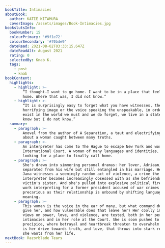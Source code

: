 ```yaml
---
bookTitle: Intimacies
aboutBook:
  author: KATIE KITAMURA
  coverImage: /assets/images/Book-Intimacies.jpg
bookslutsInfo:
  bookNumber: 15
  colourPrimary: '#9f1e72'
  colourSecondary: '#70bde9'
  dateRead: 2021-08-02T03:33:15.647Z
  dateReadAlt: August 2021
  rating: 0
  selectedBy: Knab K.
  tags:
    - post
    - knab
bookContent:
  highlights:
    - highlight: >-
        “I thought—I want to go home. I want to be in a place that feels like
        home. Where that was, I did not know.”
    - highlight: >-
        “It is surprisingly easy to forget what you have witnesses, the
        horrifying image or the voice speaking the unspeakable, in order to
        exist in the world we must and we do forget, we live in a state of I
        know but I do not know.”
  summary:
    - paragraph: >-
        Anovel from the author of A Separation, a taut and electrifying story
        about a woman caught between many truths.
    - paragraph: >-
        An interpreter has come to The Hague to escape New York and work at the
        International Court. A woman of many languages and identities, she is
        looking for a place to finally call home.
    - paragraph: >-
        She's drawn into simmering personal dramas: her lover, Adriaan, is
        separated from his wife but still entangled in his marriage. Her friend
        Jana witnesses a seemingly random act of violence, a crime the
        interpreter becomes increasingly obsessed with as she befriends the
        victim's sister. And she's pulled into explosive political fires: her
        work interpreting for a former president accused of war crimes becomes
        precarious as their relationship is unbound by shifting language and
        meaning.
    - paragraph: >-
        This woman is the voice in the ear of many, but what command does that
        give her, and how vulnerable does that leave her? Her coolly impassioned
        views on power, love, and violence, are tested, both in her personal
        intimacies and in her role at the Court. She is soon pushed to the
        precipice, where betrayal and heartbreak threaten to overwhelm her; it
        is her drive towards truth, and love, that throws into stark relief what
        she wants from her life.
nextBook: Razorblade Tears
---
```


